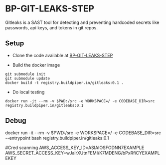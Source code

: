 #  BP-GIT-LEAKS-STEP

Gitleaks is a SAST tool for detecting and preventing hardcoded secrets like passwords, api keys, and tokens in git repos.

## Setup
* Clone the code available at [ BP-GIT-LEAKS-STEP](https://github.com/OT-BUILDPIPER-MARKETPLACE/BP-GIT-LEAKS-STEP)

* Build the docker image
```
git submodule init
git submodule update
docker build -t registry.buildpiper.in/gitleaks:0.1 .
```

* Do local testing
```
docker run -it --rm -v $PWD:/src -e WORKSPACE=/ -e CODEBASE_DIR=src registry.buildpiper.in/gitleaks:0.1
```

## Debug
docker run -it --rm -v $PWD:/src -e WORKSPACE=/ -e CODEBASE_DIR=src --entrypoint bash registry.buildpiper.in/gitleaks:0.1 


#Cred scanning AWS_ACCESS_KEY_ID=ASIAIOSFODNN7EXAMPLE AWS_SECRET_ACCESS_KEY=wJalrXUtnFEMI/K7MDENG/bPxRfiCYEXAMPLEKEY